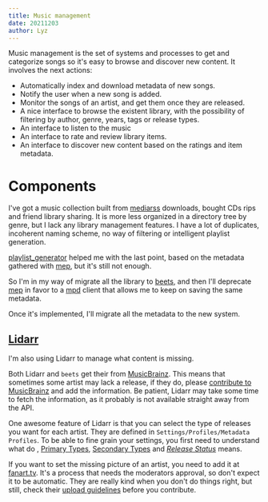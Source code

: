 ```yaml
---
title: Music management
date: 20211203
author: Lyz
---
```


Music management is the set of systems and processes to get and categorize songs
so it's easy to browse and discover new content. It involves the next actions:

* Automatically index and download metadata of new songs.
* Notify the user when a new song is added.
* Monitor the songs of an artist, and get them once they are released.
* A nice interface to browse the existent library, with the possibility of
    filtering by author, genre, years, tags or release types.
* An interface to listen to the music
* An interface to rate and review library items.
* An interface to discover new content based on the ratings and item metadata.

# Components

I've got a music collection built from [mediarss](projects.md#mediarss)
downloads, bought CDs rips and friend library sharing. It is more less organized
in a directory tree by genre, but I lack any library management features. I have
 a lot of duplicates, incoherent naming scheme, no way of filtering or
intelligent playlist generation.

[playlist_generator](projects.md#playlist_generator) helped me with the last point, based
on the metadata gathered with [mep](projects.md#mep), but it's still not enough.

So I'm in my way of migrate all the library to
[beets](http://beets.readthedocs.io/), and then I'll deprecate [mep](#mep) in
favor to a [mpd](https://en.wikipedia.org/wiki/Music_Player_Daemon) client that
allows me to keep on saving the same metadata.

Once it's implemented, I'll migrate all the metadata to the new system.

## [Lidarr](https://github.com/Lidarr/Lidarr)

I'm also using Lidarr to manage what content is missing.

Both Lidarr and `beets` get their from [MusicBrainz](musicbrainz.md). This means
that sometimes some artist may lack a release, if they do, please [contribute to
MusicBrainz](musicbrainz.md#contributing) and add the information. Be patient,
Lidarr may take some time to fetch the information, as it probably is not
available straight away from the API.

One awesome feature of Lidarr is that you can select the type of releases you
want for each artist. They are defined in `Settings/Profiles/Metadata Profiles`.
To be able to fine grain your settings, you first need to understand what do
, [Primary Types](musicbrainz.md#primary-types), [Secondary
Types](musicbrainz.md#secondary-types) and [*Release
Status*](musicbrainz.md#release-status) means.

If you want to set the missing picture of an artist, you need to add it at
[fanart.tv](https://fanart.tv/). It's a process that needs the moderators
approval, so don't expect it to be automatic. They are really kind when you
don't do things right, but still, check their [upload
guidelines](https://fanart.tv/music-fanart/) before you contribute.
